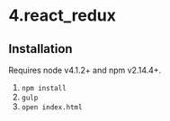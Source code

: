 # 4.react_redux

## Installation

Requires node v4.1.2+ and npm v2.14.4+.

1. `npm install`
1. `gulp`
1. `open index.html`